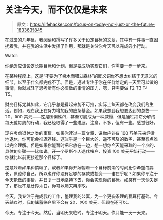 # 关注今天，而不仅仅是未来

> 原文：<https://lifehacker.com/focus-on-today-not-just-on-the-future-1833635845>

在过去的几年里，我阅读和撰写了许多关于设定目标的文章，其中有一件事一直困扰着我，并在我的生活中发挥了作用，那就是关注你今天可以完成的小行动。

Watch

你绝对应该设定长期目标和计划，但是要成功实现它们，你需要一步一步来。

在某种程度上，这是“不要为了树木而错过森林”的反义词你不想太纠结于无意义的细节，以至于什么都完成不了。但是，通过专注于你在任何给定的一天里可以做的事情，你就减轻了思考所有你必须做的事情的压力，嗯，只需要做 T2 T3 T4 T5。

财务目标尤其如此，它几乎总是看起来势不可挡，实际上每天都在改变我们的生活。例如，现在我正在努力增加我的应急基金。如果我想到我想要达到的总数——20，000 美元——这是压倒性的，甚至可能成为一种威慑。但是通过把它分解成每天或每周的行动，我已经取得了一些进展。注意，不多，但有一些。感觉很好。

现在考虑退休之类的事情。如果你读过一篇文章，说你应该有 100 万美元来舒适地退休，你可能会推迟存钱。这似乎是一个巨大的、遥不可及的数字，甚至有点难以完全理解。但是如果你能暂时把它放在一边，想一想你今天能采取的一个小的、具体的步骤——比如说，开一个罗斯个人退休帐户，投资 100 美元开始行动——你就比以前更接近那个目标了。

这意味着如果你搞砸了，或者如果你开始朝着一个目标前进的时间比你希望的要长，原谅你自己。所以也许你没有足够的存款或投资——谁在乎呢？如果你专注于今天能做的事情，并日复一日地坚持下去，你会实现你的目标。如果有一天你失足了，那也不是世界末日。你可以明天再来取。

今天，我专注于完成我的工作，整理我的公寓，为一个更有条理的预算打基础。今天结束时，我的储蓄账户里不会有 20，000 美元，但现在还可以。

今天，专注于今天。然后，当明天来临时，专注于明天。你只能一天一天来。
